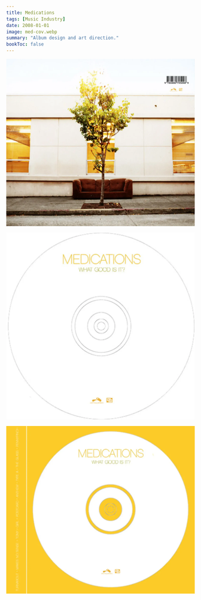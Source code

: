 ```yaml
---
title: Medications
tags: [Music Industry]
date: 2008-01-01
image: med-cov.webp
summary: "Album design and art direction."
bookToc: false
---
```


![](med-back.webp)

![](med-disc.webp)

![](med-inlay.webp)